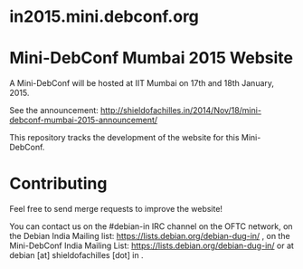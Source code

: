 in2015.mini.debconf.org
=======================

Mini-DebConf Mumbai 2015 Website
================================

A Mini-DebConf will be hosted at IIT Mumbai on 17th and 18th January, 2015.

See the announcement: http://shieldofachilles.in/2014/Nov/18/mini-debconf-mumbai-2015-announcement/

This repository tracks the development of the website for this Mini-DebConf.

Contributing
============

Feel free to send merge requests to improve the website!

You can contact us on the #debian-in IRC channel on the OFTC network, on the Debian India Mailing list: https://lists.debian.org/debian-dug-in/ , on the Mini-DebConf India Mailing List: https://lists.debian.org/debian-dug-in/ or at debian [at] shieldofachilles [dot] in .
